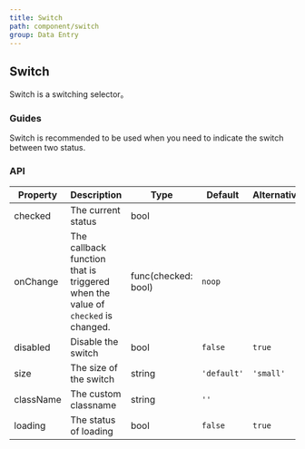 ```yaml
---
title: Switch
path: component/switch
group: Data Entry
---
```


## Switch

Switch is a switching selector。

### Guides

Switch is recommended to be used when you need to indicate the switch between two status.

### API

| Property  | Description                                                                     | Type                | Default     | Alternative |
| --------- | ------------------------------------------------------------------------------- | ------------------- | ----------- | ----------- |
| checked   | The current status                                                              | bool                |             |             |
| onChange  | The callback function that is triggered when the value of `checked` is changed. | func(checked: bool) | `noop`      |             |
| disabled  | Disable the switch                                                              | bool                | `false`     | `true`      |
| size      | The size of the switch                                                          | string              | `'default'` | `'small'`   |
| className | The custom classname                                                            | string              | `''`        |             |
| loading   | The status of loading                                                           | bool                | `false`     | `true`      |
